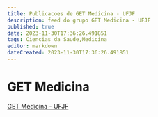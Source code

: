 ```yaml
---
title: Publicacoes de GET Medicina - UFJF
description: feed do grupo GET Medicina - UFJF
published: true
date: 2023-11-30T17:36:26.491851
tags: Ciencias da Saude,Medicina
editor: markdown
dateCreated: 2023-11-30T17:36:26.491851
---
```


# GET Medicina
[GET Medicina - UFJF](/grupo/111GETMedicinaUFJF.md)